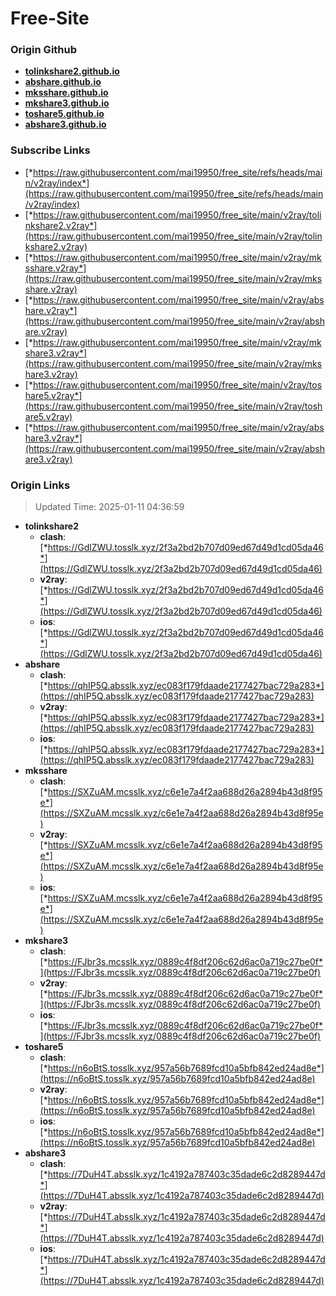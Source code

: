 # Free-Site

### Origin Github

- [**tolinkshare2.github.io**](https://github.com/tolinkshare2/tolinkshare2.github.io)
- [**abshare.github.io**](https://github.com/abshare/abshare.github.io)
- [**mksshare.github.io**](https://github.com/mksshare/mksshare.github.io)
- [**mkshare3.github.io**](https://github.com/mkshare3/mkshare3.github.io)
- [**toshare5.github.io**](https://github.com/toshare5/toshare5.github.io)
- [**abshare3.github.io**](https://github.com/abshare3/abshare3.github.io)

### Subscribe Links

- [*https://raw.githubusercontent.com/mai19950/free_site/refs/heads/main/v2ray/index*](https://raw.githubusercontent.com/mai19950/free_site/refs/heads/main/v2ray/index)
- [*https://raw.githubusercontent.com/mai19950/free_site/main/v2ray/tolinkshare2.v2ray*](https://raw.githubusercontent.com/mai19950/free_site/main/v2ray/tolinkshare2.v2ray)
- [*https://raw.githubusercontent.com/mai19950/free_site/main/v2ray/mksshare.v2ray*](https://raw.githubusercontent.com/mai19950/free_site/main/v2ray/mksshare.v2ray)
- [*https://raw.githubusercontent.com/mai19950/free_site/main/v2ray/abshare.v2ray*](https://raw.githubusercontent.com/mai19950/free_site/main/v2ray/abshare.v2ray)
- [*https://raw.githubusercontent.com/mai19950/free_site/main/v2ray/mkshare3.v2ray*](https://raw.githubusercontent.com/mai19950/free_site/main/v2ray/mkshare3.v2ray)
- [*https://raw.githubusercontent.com/mai19950/free_site/main/v2ray/toshare5.v2ray*](https://raw.githubusercontent.com/mai19950/free_site/main/v2ray/toshare5.v2ray)
- [*https://raw.githubusercontent.com/mai19950/free_site/main/v2ray/abshare3.v2ray*](https://raw.githubusercontent.com/mai19950/free_site/main/v2ray/abshare3.v2ray)

### Origin Links

> Updated Time: 2025-01-11 04:36:59

- **tolinkshare2**
  - **clash**: [*https://GdlZWU.tosslk.xyz/2f3a2bd2b707d09ed67d49d1cd05da46*](https://GdlZWU.tosslk.xyz/2f3a2bd2b707d09ed67d49d1cd05da46)
  - **v2ray**: [*https://GdlZWU.tosslk.xyz/2f3a2bd2b707d09ed67d49d1cd05da46*](https://GdlZWU.tosslk.xyz/2f3a2bd2b707d09ed67d49d1cd05da46)
  - **ios**: [*https://GdlZWU.tosslk.xyz/2f3a2bd2b707d09ed67d49d1cd05da46*](https://GdlZWU.tosslk.xyz/2f3a2bd2b707d09ed67d49d1cd05da46)
- **abshare**
  - **clash**: [*https://qhIP5Q.absslk.xyz/ec083f179fdaade2177427bac729a283*](https://qhIP5Q.absslk.xyz/ec083f179fdaade2177427bac729a283)
  - **v2ray**: [*https://qhIP5Q.absslk.xyz/ec083f179fdaade2177427bac729a283*](https://qhIP5Q.absslk.xyz/ec083f179fdaade2177427bac729a283)
  - **ios**: [*https://qhIP5Q.absslk.xyz/ec083f179fdaade2177427bac729a283*](https://qhIP5Q.absslk.xyz/ec083f179fdaade2177427bac729a283)
- **mksshare**
  - **clash**: [*https://SXZuAM.mcsslk.xyz/c6e1e7a4f2aa688d26a2894b43d8f95e*](https://SXZuAM.mcsslk.xyz/c6e1e7a4f2aa688d26a2894b43d8f95e)
  - **v2ray**: [*https://SXZuAM.mcsslk.xyz/c6e1e7a4f2aa688d26a2894b43d8f95e*](https://SXZuAM.mcsslk.xyz/c6e1e7a4f2aa688d26a2894b43d8f95e)
  - **ios**: [*https://SXZuAM.mcsslk.xyz/c6e1e7a4f2aa688d26a2894b43d8f95e*](https://SXZuAM.mcsslk.xyz/c6e1e7a4f2aa688d26a2894b43d8f95e)
- **mkshare3**
  - **clash**: [*https://FJbr3s.mcsslk.xyz/0889c4f8df206c62d6ac0a719c27be0f*](https://FJbr3s.mcsslk.xyz/0889c4f8df206c62d6ac0a719c27be0f)
  - **v2ray**: [*https://FJbr3s.mcsslk.xyz/0889c4f8df206c62d6ac0a719c27be0f*](https://FJbr3s.mcsslk.xyz/0889c4f8df206c62d6ac0a719c27be0f)
  - **ios**: [*https://FJbr3s.mcsslk.xyz/0889c4f8df206c62d6ac0a719c27be0f*](https://FJbr3s.mcsslk.xyz/0889c4f8df206c62d6ac0a719c27be0f)
- **toshare5**
  - **clash**: [*https://n6oBtS.tosslk.xyz/957a56b7689fcd10a5bfb842ed24ad8e*](https://n6oBtS.tosslk.xyz/957a56b7689fcd10a5bfb842ed24ad8e)
  - **v2ray**: [*https://n6oBtS.tosslk.xyz/957a56b7689fcd10a5bfb842ed24ad8e*](https://n6oBtS.tosslk.xyz/957a56b7689fcd10a5bfb842ed24ad8e)
  - **ios**: [*https://n6oBtS.tosslk.xyz/957a56b7689fcd10a5bfb842ed24ad8e*](https://n6oBtS.tosslk.xyz/957a56b7689fcd10a5bfb842ed24ad8e)
- **abshare3**
  - **clash**: [*https://7DuH4T.absslk.xyz/1c4192a787403c35dade6c2d8289447d*](https://7DuH4T.absslk.xyz/1c4192a787403c35dade6c2d8289447d)
  - **v2ray**: [*https://7DuH4T.absslk.xyz/1c4192a787403c35dade6c2d8289447d*](https://7DuH4T.absslk.xyz/1c4192a787403c35dade6c2d8289447d)
  - **ios**: [*https://7DuH4T.absslk.xyz/1c4192a787403c35dade6c2d8289447d*](https://7DuH4T.absslk.xyz/1c4192a787403c35dade6c2d8289447d)
